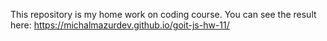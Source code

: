 This repository is my home work on coding course. You can see the result here:
https://michalmazurdev.github.io/goit-js-hw-11/
